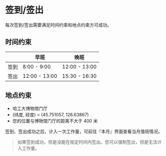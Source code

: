 # 签到/签出

每次签到/签出需要满足时间约束和地点约束方可成功。

## 时间约束

||早班|晚班|
|-|-|-|
|签到|8:00 - 9:00|12:00 - 13:00|
|签出|12:00 - 13:00|15:30 - 16:30|

## 地点约束

+ 哈工大博物馆门厅
+ (纬度, 经度) = (45.751057, 126.63867)
+ 您的位置与博物馆门厅的距离不大于 400 米

签到、签出成功之后，计入一次工作量，可前往『本月』界面查看当月值班情况。

> 如果签到成功，但是没能在规定时间内签出。您可以强制签出，但是无法计入工作量。
